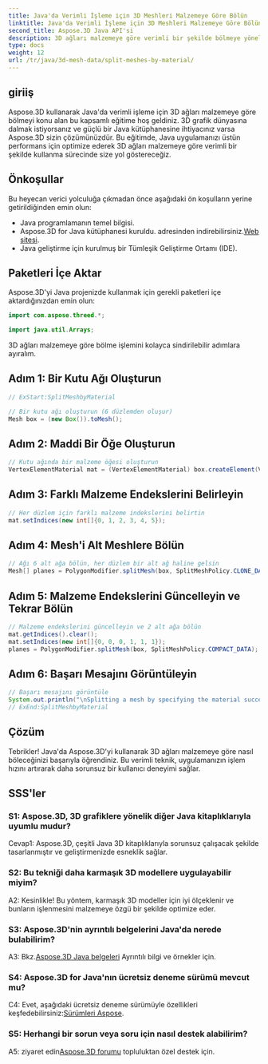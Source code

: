```yaml
---
title: Java'da Verimli İşleme için 3D Meshleri Malzemeye Göre Bölün
linktitle: Java'da Verimli İşleme için 3D Meshleri Malzemeye Göre Bölün
second_title: Aspose.3D Java API'si
description: 3D ağları malzemeye göre verimli bir şekilde bölmeye yönelik adım adım kılavuzumuzla Aspose.3D'nin Java'daki gücünü keşfedin. Uygulamanızın performansını sorunsuz bir şekilde artırın.
type: docs
weight: 12
url: /tr/java/3d-mesh-data/split-meshes-by-material/
---
```

## giriiş

Aspose.3D kullanarak Java'da verimli işleme için 3D ağları malzemeye göre bölmeyi konu alan bu kapsamlı eğitime hoş geldiniz. 3D grafik dünyasına dalmak istiyorsanız ve güçlü bir Java kütüphanesine ihtiyacınız varsa Aspose.3D sizin çözümünüzdür. Bu eğitimde, Java uygulamanızı üstün performans için optimize ederek 3D ağları malzemeye göre verimli bir şekilde kullanma sürecinde size yol göstereceğiz.

## Önkoşullar

Bu heyecan verici yolculuğa çıkmadan önce aşağıdaki ön koşulların yerine getirildiğinden emin olun:

- Java programlamanın temel bilgisi.
-  Aspose.3D for Java kütüphanesi kuruldu. adresinden indirebilirsiniz.[Web sitesi](https://releases.aspose.com/3d/java/).
- Java geliştirme için kurulmuş bir Tümleşik Geliştirme Ortamı (IDE).

## Paketleri İçe Aktar

Aspose.3D'yi Java projenizde kullanmak için gerekli paketleri içe aktardığınızdan emin olun:

```java
import com.aspose.threed.*;

import java.util.Arrays;
```


3D ağları malzemeye göre bölme işlemini kolayca sindirilebilir adımlara ayıralım.

## Adım 1: Bir Kutu Ağı Oluşturun

```java
// ExStart:SplitMeshbyMaterial

// Bir kutu ağı oluşturun (6 düzlemden oluşur)
Mesh box = (new Box()).toMesh();
```

## Adım 2: Maddi Bir Öğe Oluşturun

```java
// Kutu ağında bir malzeme öğesi oluşturun
VertexElementMaterial mat = (VertexElementMaterial) box.createElement(VertexElementType.MATERIAL, MappingMode.POLYGON, ReferenceMode.INDEX);
```

## Adım 3: Farklı Malzeme Endekslerini Belirleyin

```java
// Her düzlem için farklı malzeme indekslerini belirtin
mat.setIndices(new int[]{0, 1, 2, 3, 4, 5});
```

## Adım 4: Mesh'i Alt Meshlere Bölün

```java
// Ağı 6 alt ağa bölün, her düzlem bir alt ağ haline gelsin
Mesh[] planes = PolygonModifier.splitMesh(box, SplitMeshPolicy.CLONE_DATA);
```

## Adım 5: Malzeme Endekslerini Güncelleyin ve Tekrar Bölün

```java
// Malzeme endekslerini güncelleyin ve 2 alt ağa bölün
mat.getIndices().clear();
mat.setIndices(new int[]{0, 0, 0, 1, 1, 1});
planes = PolygonModifier.splitMesh(box, SplitMeshPolicy.COMPACT_DATA);
```

## Adım 6: Başarı Mesajını Görüntüleyin

```java
// Başarı mesajını görüntüle
System.out.println("\nSplitting a mesh by specifying the material successfully.");
// ExEnd:SplitMeshbyMaterial
```

## Çözüm

Tebrikler! Java'da Aspose.3D'yi kullanarak 3D ağları malzemeye göre nasıl böleceğinizi başarıyla öğrendiniz. Bu verimli teknik, uygulamanızın işlem hızını artırarak daha sorunsuz bir kullanıcı deneyimi sağlar.

## SSS'ler

### S1: Aspose.3D, 3D grafiklere yönelik diğer Java kitaplıklarıyla uyumlu mudur?

Cevap1: Aspose.3D, çeşitli Java 3D kitaplıklarıyla sorunsuz çalışacak şekilde tasarlanmıştır ve geliştirmenizde esneklik sağlar.

### S2: Bu tekniği daha karmaşık 3D modellere uygulayabilir miyim?

A2: Kesinlikle! Bu yöntem, karmaşık 3D modeller için iyi ölçeklenir ve bunların işlenmesini malzemeye özgü bir şekilde optimize eder.

### S3: Aspose.3D'nin ayrıntılı belgelerini Java'da nerede bulabilirim?

 A3: Bkz.[Aspose.3D Java belgeleri](https://reference.aspose.com/3d/java/) Ayrıntılı bilgi ve örnekler için.

### S4: Aspose.3D for Java'nın ücretsiz deneme sürümü mevcut mu?

 C4: Evet, aşağıdaki ücretsiz deneme sürümüyle özellikleri keşfedebilirsiniz:[Sürümleri Aspose](https://releases.aspose.com/).

### S5: Herhangi bir sorun veya soru için nasıl destek alabilirim?

 A5: ziyaret edin[Aspose.3D forumu](https://forum.aspose.com/c/3d/18) topluluktan özel destek için.
